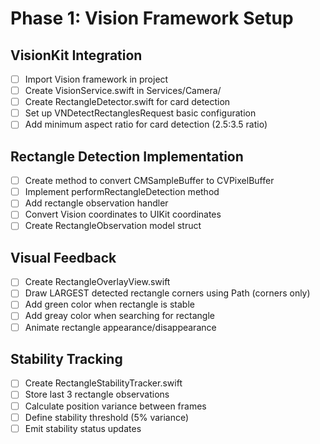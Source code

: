 # Phase 1: Vision Framework Setup

## VisionKit Integration
- [ ] Import Vision framework in project
- [ ] Create VisionService.swift in Services/Camera/
- [ ] Create RectangleDetector.swift for card detection
- [ ] Set up VNDetectRectanglesRequest basic configuration
- [ ] Add minimum aspect ratio for card detection (2.5:3.5 ratio)

## Rectangle Detection Implementation
- [ ] Create method to convert CMSampleBuffer to CVPixelBuffer
- [ ] Implement performRectangleDetection method
- [ ] Add rectangle observation handler
- [ ] Convert Vision coordinates to UIKit coordinates
- [ ] Create RectangleObservation model struct

## Visual Feedback
- [ ] Create RectangleOverlayView.swift
- [ ] Draw LARGEST detected rectangle corners using Path (corners only)
- [ ] Add green color when rectangle is stable
- [ ] Add greay color when searching for rectangle
- [ ] Animate rectangle appearance/disappearance

## Stability Tracking
- [ ] Create RectangleStabilityTracker.swift
- [ ] Store last 3 rectangle observations
- [ ] Calculate position variance between frames
- [ ] Define stability threshold (5% variance)
- [ ] Emit stability status updates
